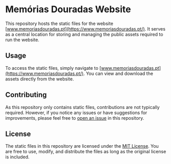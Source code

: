# Memórias Douradas Website

This repository hosts the static files for the website [www.memoriasdouradas.pt](https://www.memoriasdouradas.pt/). It serves as a central location for storing and managing the public assets required to run the website.

## Usage

To access the static files, simply navigate to [www.memoriasdouradas.pt](https://www.memoriasdouradas.pt/). You can view and download the assets directly from the website.

## Contributing

As this repository only contains static files, contributions are not typically required. However, if you notice any issues or have suggestions for improvements, please feel free to [open an issue](https://github.com/jxto13/memorias-douradas-media/issues) in this repository.

## License

The static files in this repository are licensed under the [MIT License](LICENSE). You are free to use, modify, and distribute the files as long as the original license is included.